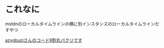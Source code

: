 # これなに
mstdnのローカルタイムラインの横に別インスタンスのローカルタイムラインだすやつ

[azyobuziさんのコード9割丸パクリです](http://junk.azyobuzi.net/mastodonptl/)
